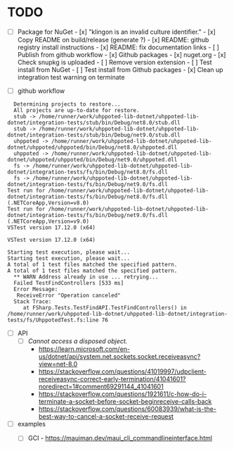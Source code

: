 # TODO

- [ ] Package for NuGet
      - [x] "klingon is an invalid culture identifier."
      - [x] Copy README on build/release (generate ?)
      - [x] README: github registry install instructions
      - [x] README: fix documentation links
      - [ ] Publish from github workflow
            - [x] Github packages
            - [x] nuget.org
            - [x] Check snupkg is uploaded
            - [ ] Remove version extension
      - [ ] Test install from NuGet
      - [ ] Test install from Github packages
      - [x] Clean up integration test warning on terminate

- [ ] github workflow
```
  Determining projects to restore...
  All projects are up-to-date for restore.
  stub -> /home/runner/work/uhppoted-lib-dotnet/uhppoted-lib-dotnet/integration-tests/stub/bin/Debug/net8.0/stub.dll
  stub -> /home/runner/work/uhppoted-lib-dotnet/uhppoted-lib-dotnet/integration-tests/stub/bin/Debug/net9.0/stub.dll
  uhppoted -> /home/runner/work/uhppoted-lib-dotnet/uhppoted-lib-dotnet/uhppoted/uhppoted/bin/Debug/net8.0/uhppoted.dll
  uhppoted -> /home/runner/work/uhppoted-lib-dotnet/uhppoted-lib-dotnet/uhppoted/uhppoted/bin/Debug/net9.0/uhppoted.dll
  fs -> /home/runner/work/uhppoted-lib-dotnet/uhppoted-lib-dotnet/integration-tests/fs/bin/Debug/net8.0/fs.dll
  fs -> /home/runner/work/uhppoted-lib-dotnet/uhppoted-lib-dotnet/integration-tests/fs/bin/Debug/net9.0/fs.dll
Test run for /home/runner/work/uhppoted-lib-dotnet/uhppoted-lib-dotnet/integration-tests/fs/bin/Debug/net8.0/fs.dll (.NETCoreApp,Version=v8.0)
Test run for /home/runner/work/uhppoted-lib-dotnet/uhppoted-lib-dotnet/integration-tests/fs/bin/Debug/net9.0/fs.dll (.NETCoreApp,Version=v9.0)
VSTest version 17.12.0 (x64)

VSTest version 17.12.0 (x64)

Starting test execution, please wait...
Starting test execution, please wait...
A total of 1 test files matched the specified pattern.
A total of 1 test files matched the specified pattern.
  ** WARN Address already in use ... retrying...
  Failed TestFindControllers [533 ms]
  Error Message:
   ReceiveError "Operation canceled"
  Stack Trace:
     at FSharp.Tests.TestFindAPI.TestFindControllers() in /home/runner/work/uhppoted-lib-dotnet/uhppoted-lib-dotnet/integration-tests/fs/UhppotedTest.fs:line 76
```

- [ ] API
    - [ ] _Cannot access a disposed object._
        - https://learn.microsoft.com/en-us/dotnet/api/system.net.sockets.socket.receiveasync?view=net-8.0
        - https://stackoverflow.com/questions/41019997/udpclient-receiveasync-correct-early-termination/41041601?noredirect=1#comment69291144_41041601
        - https://stackoverflow.com/questions/1921611/c-how-do-i-terminate-a-socket-before-socket-beginreceive-calls-back
        - https://stackoverflow.com/questions/60083939/what-is-the-best-way-to-cancel-a-socket-receive-request

- [ ] examples
    - [ ] GCI
          - https://mauiman.dev/maui_cli_commandlineinterface.html


